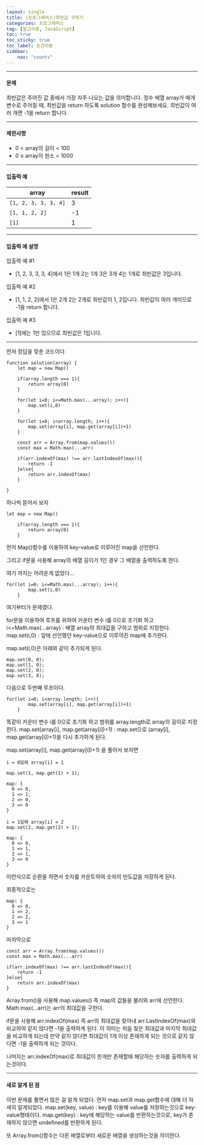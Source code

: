 ```yaml
---
layout: single
title: (프로그래머스)최빈값 구하기
categories: 프로그래머스
tag: [알고리즘, JavaScript]
toc: true
toc_sticky: true
toc_label: 순간이동
sidebar:
    nav: "counts"
---
```


- - -
#### 문제
최빈값은 주어진 값 중에서 가장 자주 나오는 값을 의미합니다. 정수 배열 array가 매개변수로 주어질 때, 최빈값을 return 하도록 solution 함수를 완성해보세요. 최빈값이 여러 개면 -1을 return 합니다.
- - -

#### 제한사항
* 0 < array의 길이 < 100
* 0 ≤ array의 원소 < 1000

- - -

#### 입출력 예
|array|result|
|-----------|--------|
|`[1, 2, 3, 3, 3, 4]`|3|
|`[1, 1, 2, 2]`|-1|
|`[1]`|1|

- - -

#### 입출력 예 설명

입출력 예 #1
- [1, 2, 3, 3, 3, 4]에서 1은 1개 2는 1개 3은 3개 4는 1개로 최빈값은 3입니다.

입출력 예 #2
- [1, 1, 2, 2]에서 1은 2개 2는 2개로 최빈값이 1, 2입니다. 최빈값이 여러 개이므로 -1을 return 합니다.

입출력 예 #3
- [1]에는 1만 있으므로 최빈값은 1입니다.

- - -

먼저 정답을 맞춘 코드이다.

```
function solution(array) {
    let map = new Map()
    
    if(array.length === 1){
        return array[0]
    } 
    
    for(let i=0; i<=Math.max(...array); i++){
        map.set(i,0)
    }
    
    for(let i=0; i<array.length; i++){
        map.set(array[i], map.get(array[i])+1)
    }
    
    const arr = Array.from(map.values())
    const max = Math.max(...arr)
    
    if(arr.indexOf(max) !== arr.lastIndexOf(max)){
        return -1
    }else{
        return arr.indexOf(max)
    }
    
}
```

하나씩 뜯어서 보자

```
let map = new Map()
    
    if(array.length === 1){
        return array[0]
    } 
```
먼저 Map()함수를 이용하여 key-value로 이루어진 map을 선언한다.

그리고 if문을 사용해 array의 배열 길이가 1인 경우 그 배열을 출력하도록 한다.

여기 까지는 어려운게 없었다…

```
for(let i=0; i<=Math.max(...array); i++){
        map.set(i,0)
    }
```
여기부터가 문제였다.

for문을 이용하여 루프를 위하여 카운터 변수 i를 0으로 초기화 하고 
i<=Math.max(...array) : 배열 array의 최대값을 구하고 범위로 지정한다.
map.set(i,0) : 앞에 선언했던 key-value으로 이루어진 map에 추가한다.

map.set(i,0)은 아래와 같이 추가되게 된다.
```
map.set(0, 0);
map.set(1, 0);
map.set(2, 0);
map.set(3, 0);
```

다음으로 두번째 루프이다.
```
for(let i=0; i<array.length; i++){
        map.set(array[i], map.get(array[i])+1)
    }
```
똑같이 카운터 변수 i를 0으로 초기화 하고 범위를 array.length로 array의 길이로 지정한다.
map.set(array[i], map.get(array[i])+1) : map.set으로 (array[i], map.get(array[i])+1)을 다시 추가하게 된다.

map.set(array[i], map.get(array[i])+1) 을 풀어서 보자면
```
i = 0일때 array[i] = 1

map.set(1, map.get(1) + 1);
```

```
map: {
  0 => 0,
  1 => 1,
  2 => 0,
  3 => 0
}
```

```
i = 1일때 array[i] = 2
map.set(2, map.get(2) + 1);
```

```
map: {
  0 => 0,
  1 => 1,
  2 => 1,
  3 => 0
}
```
이런식으로 순환을 하면서 숫자를 카운트하여 숫자의 빈도값을 저장하게 된다.

최종적으로는
```
map: {
  0 => 0,
  1 => 2,
  2 => 2,
  3 => 1
}
```

마지막으로
```
const arr = Array.from(map.values())
const max = Math.max(...arr)
    
if(arr.indexOf(max) !== arr.lastIndexOf(max)){
    return -1
}else{
    return arr.indexOf(max)
}
```
Array.from()을 사용해 map.values() 즉 map의 값들을 불러와 arr에 선언한다.
Math.max(…arr)는 arr의 최대값을 구한다.

if문을 사용해 arr.indexOf(max) 즉 arr의 최대값을 찾아내 arr.LastIndexOf(max)와 비교하여 같지 않다면 -1을 출력하게 된다. 이 의미는 처음 찾은 최대값과 마지막 최대값을 비교하게 되는데 만약 같지 않다면 최대값이 1개 이상 존재하게 되는 것으로 같지 않다면 -1을 출력하게 되는 것이다.

나머지는 arr.indexOf(max)로 최대값이 한개만 존재할때 해당하는 숫자를 출력하게 되는것이다.
- - -
#### 새로 알게 된 점

이번 문제를 풀면서 많은 걸 알게 되었다. 먼저 map.set과 map.get함수에 대해 더 자세히 알게되었다.
map.set(key, value) : key를 이용해 value를 저장하는것으로 key-value형태이다.
map.get(key) : key에 해당하는 value를 반환하는것으로, key가 존재하지 않으면 undefined를 반환하게 된다.

또 Array.from()함수는 다른 배열로부터 새로운 배열을 생성하는것을 의미한다.
